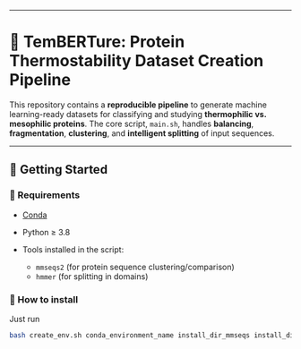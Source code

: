 
---

# 🧬 TemBERTure: Protein Thermostability Dataset Creation Pipeline

This repository contains a **reproducible pipeline** to generate machine learning-ready datasets for classifying and studying **thermophilic vs. mesophilic proteins**. The core script, `main.sh`, handles **balancing**, **fragmentation**, **clustering**, and **intelligent splitting** of input sequences.

---

## 🚀 Getting Started

### 🔧 Requirements

* [Conda](https://docs.conda.io)
* Python ≥ 3.8
* Tools installed in the script:

  * `mmseqs2` (for protein sequence clustering/comparison)
  * `hmmer` (for splitting in domains)
 
### 🔧 How to install

Just run 
```bash
bash create_env.sh conda_environment_name install_dir_mmseqs install_dir_hmmer
```
